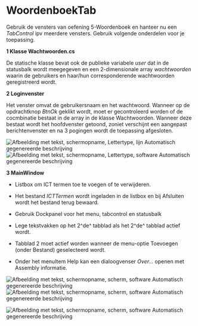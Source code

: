 # WoordenboekTab

Gebruik de vensters van oefening 5-Woordenboek en hanteer nu een
*TabControl* ipv meerdere vensters. Gebruik volgende onderdelen voor je
toepassing.

**1 Klasse Wachtwoorden.cs**

De statische klasse bevat ook de publieke variabele *user* dat in de
statusbalk wordt meegegeven en een 2-dimensionale array *wachtwoorden*
waarin de gebruikers en haar/hun corresponderende wachtwoorden
geregistreerd wordt.

**2 Loginvenster**

Het venster omvat de gebruikersnaam en het wachtwoord. Wanneer op de
opdrachtknop *BtnOk* geklikt wordt, moet er gecontroleerd worden of de
cocmbinatie bestaat in de array in de klasse Wachtwoorden. Wanneer deze
bestaat wordt het hoofdvenster getoond, zoniet verschijnt een aangepast
berichtenvenster en na 3 pogingen wordt de toepassing afgesloten.

![Afbeelding met tekst, schermopname, Lettertype, lijn Automatisch
gegenereerde
beschrijving](./images/media/image1.png)![Afbeelding met tekst, schermopname,
Lettertype, software Automatisch gegenereerde
beschrijving](./images/media/image2.png)

**3 MainWindow**

-   Listbox om ICT termen toe te voegen of te verwijderen.

-   Het bestand *ICTTermen* wordt ingeladen in de listbox en bij
    Afsluiten wordt het bestand terug bewaard.

-   Gebruik Dockpanel voor het menu, tabcontrol en statusbalk

-   Lege tekstvakken op het 2^de^ tabblad als het 2^de^ tabblad actief
    wordt.

-   Tabblad 2 moet actief worden wanneer de menu-optie Toevoegen (onder
    Bestand) geselecteerd wordt.

-   Onder het menuItem Help kan een dialoogvenser *Over...* openen met
    Assembly informatie.

![Afbeelding met tekst, schermopname, scherm, software Automatisch
gegenereerde
beschrijving](./images/media/image3.png)![Afbeelding met tekst, schermopname,
scherm, software Automatisch gegenereerde
beschrijving](./images/media/image4.png)

![Afbeelding met tekst, schermopname, scherm, software Automatisch
gegenereerde
beschrijving](./images/media/image5.png)
